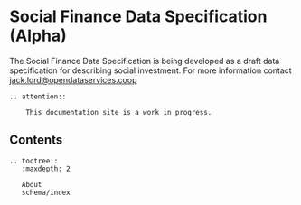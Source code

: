 Social Finance Data Specification (Alpha)
==============================

The Social Finance Data Specification is being developed as a draft data specification for describing social investment. For more information contact jack.lord@opendataservices.coop 

```eval_rst
.. attention:: 

    This documentation site is a work in progress.
```

## Contents

```eval_rst
.. toctree::
   :maxdepth: 2

   About
   schema/index

```
